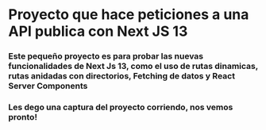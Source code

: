 # Proyecto que hace peticiones a una API publica con Next JS 13

### Este pequeño proyecto es para probar las nuevas funcionalidades de Next Js 13, como el uso de rutas dinamicas,  rutas anidadas con directorios, Fetching de datos y React Server Components

### Les dego una captura del proyecto corriendo, nos vemos pronto!

